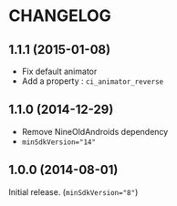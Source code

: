 # CHANGELOG

## 1.1.1  (2015-01-08)
- Fix default animator
- Add a property : ```ci_animator_reverse```

## 1.1.0  (2014-12-29)
- Remove NineOldAndroids dependency
- ```minSdkVersion="14"```

## 1.0.0  (2014-08-01)
Initial release. (```minSdkVersion="8"```)
